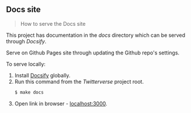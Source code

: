 ## Docs site
> How to serve the Docs site

This project has documentation in the _docs_ directory which can be served through _Docsify_.

Serve on Github Pages site through updating the Github repo's settings.

To serve locally:

1. Install [Docsify](https://docsify.js.org) globally.
2. Run this command from the _Twitterverse_ project root.
    ```bash
    $ make docs
    ```
3. Open link in browser - [localhost:3000](http://localhost:3000).
